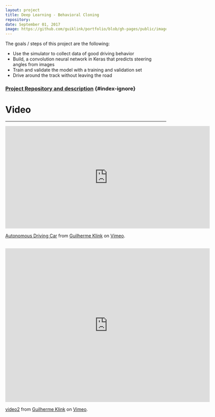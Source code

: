 ```yaml
---
layout: project
title: Deep Learning - Behavioral Cloning
repository: 
date: September 01, 2017
image: https://github.com/guiklink/portfolio/blob/gh-pages/public/images/VehicleDetection/logo.png?raw=true
---
```


The goals / steps of this project are the following:

* Use the simulator to collect data of good driving behavior
* Build, a convolution neural network in Keras that predicts steering angles from images
* Train and validate the model with a training and validation set
* Drive around the track without leaving the road

### [Project Repository and description](https://github.com/guiklink/CarND-Behavioral-Cloning-P3) {#index-ignore}



# Video
---

<iframe src="https://player.vimeo.com/video/229937631" width="640" height="320" frameborder="0" webkitallowfullscreen mozallowfullscreen allowfullscreen></iframe>
<p><a href="https://vimeo.com/229937631">Autonomous Driving Car</a> from <a href="https://vimeo.com/user43396191">Guilherme Klink</a> on <a href="https://vimeo.com">Vimeo</a>.</p>
<br/>

<iframe src="https://player.vimeo.com/video/229947155" width="640" height="480" frameborder="0" webkitallowfullscreen mozallowfullscreen allowfullscreen></iframe>
<p><a href="https://vimeo.com/229947155">video2</a> from <a href="https://vimeo.com/user43396191">Guilherme Klink</a> on <a href="https://vimeo.com">Vimeo</a>.</p>



